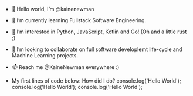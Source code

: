 - 👋 Hello world, I’m @kainenewman

- 👀 I’m currently learning Fullstack Software Engineering.

- 🌱 I’m interested in Python, JavaScript, Kotlin and Go! (Oh and a little rust ;)

- 💞️ I’m looking to collaborate on full software developlemt life-cycle and Machine Learning projects.

- 📫 Reach me @KaineNewman everywhere :)

- My first lines of code below: How did I do?
console.log('Hello World');
console.log('Hello World');
console.log('Hello World');
